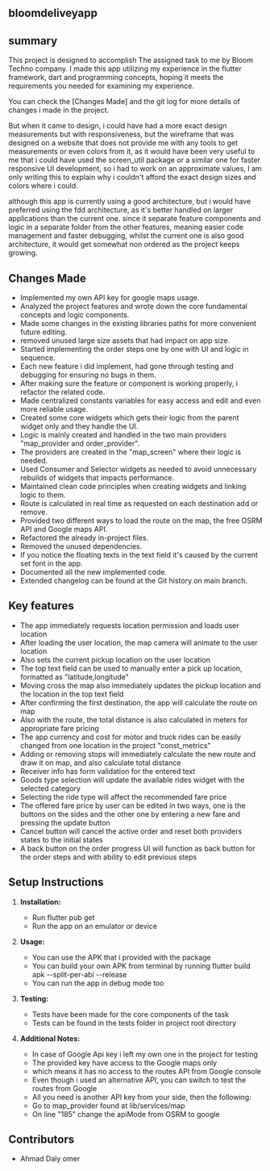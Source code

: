 ## bloomdeliveyapp


## summary

This project is designed to accomplish The assigned task to me by Bloom Techno company.
I made this app utilizing my experience in the flutter framework, dart and programming concepts,
hoping it meets the requirements you needed for examining my experience.

You can check the [Changes Made] and the git log for more details of changes i made in the project.

But when it came to design, i could have had a more exact design measurements but with responsiveness,
but the wireframe that was designed on a website that does not provide me with any tools to get 
measurements or even colors from it, as it would have been very useful to me that i could have used
the screen_util package or a similar one for faster responsive UI development, 
so i had to work on an approximate values, I am only writing this to explain why i couldn't afford 
the exact design sizes and colors where i could.

although this app is currently using a good architecture, but i would have preferred using the fdd
architecture, as it's better handled on larger applications than the current one.
since it separate feature components and logic in a separate folder from the other features,
meaning easier code management and faster debugging, whilst the current one is also good architecture,
it would get somewhat non ordered as the project keeps growing.



## Changes Made

- Implemented my own API key for google maps usage.
- Analyzed the project features and wrote down the core fundamental concepts and logic components.
- Made some changes in the existing libraries paths for more convenient future editing.
- removed unused large size assets that had impact on app size.
- Started implementing the order steps one by one with UI and logic in sequence.
- Each new feature i did implement, had gone through testing and debugging for ensuring no bugs in them.
- After making sure the feature or component is working properly, i refactor the related code.
- Made centralized constants variables for easy access and edit and even more reliable usage.
- Created some core widgets which gets their logic from the parent widget only and they handle the UI.
- Logic is mainly created and handled in the two main providers "map_provider and order_provider".
- The providers are created in the "map_screen" where their logic is needed.
- Used Consumer and Selector widgets as needed to avoid unnecessary rebuilds of widgets that impacts performance.
- Maintained clean code principles when creating widgets and linking logic to them.
- Route is calculated in real time as requested on each destination add or remove.
- Provided two different ways to load the route on the map, the free OSRM API and Google maps API.
- Refactored the already in-project files.
- Removed the unused dependencies.
- If you notice the floating texts in the text field it's caused by the current set font in the app.
- Documented all the new implemented code.
- Extended changelog can be found at the Git history on main branch.



## Key features

- The app immediately requests location permission and loads user location
- After loading the user location, the map camera will animate to the user location
- Also sets the current pickup location on the user location 
- The top text field can be used to manually enter a pick up location, formatted as "latitude,longitude"
- Moving cross the map also immediately updates the pickup location and the location in the top text field
- After confirming the first destination, the app will calculate the route on map
- Also with the route, the total distance is also calculated in meters for appropriate fare pricing
- The app currency and cost for motor and truck rides can be easily changed from one location in the project "const_metrics"
- Adding or removing stops will immediately calculate the new route and draw it on map, and also calculate total distance
- Receiver info has form validation for the entered text
- Goods type selection will update the available rides widget with the selected category
- Selecting the ride type will affect the recommended fare price
- The offered fare price by user can be edited in two ways, one is the buttons on the sides and the other one by entering a new fare and pressing the update button
- Cancel button will cancel the active order and reset both providers states to the initial states
- A back button on the order progress UI will function as back button for the order steps and with ability to edit previous steps



## Setup Instructions

1. **Installation:**
    - Run flutter pub get
    - Run the app on an emulator or device

2. **Usage:**
    - You can use the APK that i provided with the package
    - You can build your own APK from terminal by running flutter build apk --split-per-abi --release
    - You can run the app in debug mode too

3. **Testing:**
    - Tests have been made for the core components of the task
    - Tests can be found in the tests folder in project root directory

4. **Additional Notes:**
    - In case of Google Api key i left my own one in the project for testing
    - The provided key have access to the Google maps only
    - which means it has no access to the routes API from Google console
    - Even though i used an alternative API, you can switch to test the routes from Google
    - All you need is another API key from your side, then the following:
    - Go to map_provider found at lib/services/map
    - On line "185" change the apiMode from OSRM to google

## Contributors

- Ahmad Daly omer
